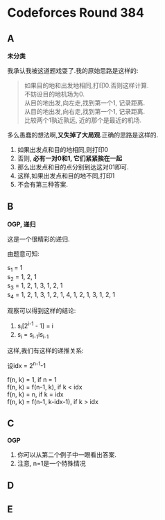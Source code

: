 # Codeforces Round 384

## A
**未分类**

我承认我被这道题戏耍了.我的原始思路是这样的:

> 如果目的地和出发地相同,打印0.否则这样计算.  
> 不妨设目的地机场为0.  
> 从目的地出发,向左走,找到第一个1, 记录距离.  
> 从目的地出发,向右走,找到第一个1, 记录距离.  
> 比较两个1孰近孰远, 近的那个是最近的机场.

多么愚蠢的想法啊,**又失掉了大局观**.正确的思路是这样的.

1. 如果出发点和目的地相同,则打印0
2. 否则, **必有一对0和1, 它们紧紧挨在一起**
3. 那么出发点和目的点分别到达这对01即可.
4. 这样,如果出发点和目的地不同,打印1
5. 不会有第三种答案.

## B
**OGP, 递归**

这是一个很精彩的递归.

由题意可知:

s<sub>1</sub> = 1  
s<sub>2</sub> = 1, 2, 1  
s<sub>3</sub> = 1, 2, 1, 3, 1, 2, 1  
s<sub>4</sub> = 1, 2, 1, 3, 1, 2, 1, 4, 1, 2, 1, 3, 1, 2, 1

观察可以得到这样的结论:

1. s<sub>i</sub>\[2<sup>i-1</sup> - 1\] = i
2. s<sub>i</sub> = s<sub>i-1</sub>is<sub>i-1</sub>

这样,我们有这样的递推关系:

设idx = 2<sup>n-1</sup>-1

f(n, k) = 1, if n = 1  
f(n, k) = f(n-1, k),  if k &lt; idx  
f(n, k) = n, if k = idx  
f(n, k) = f(n-1, k-idx-1),  if k &gt; idx


## C
**OGP**

1. 你可以从第二个例子中一眼看出答案.
2. 注意, n=1是一个特殊情况

## D
## E

